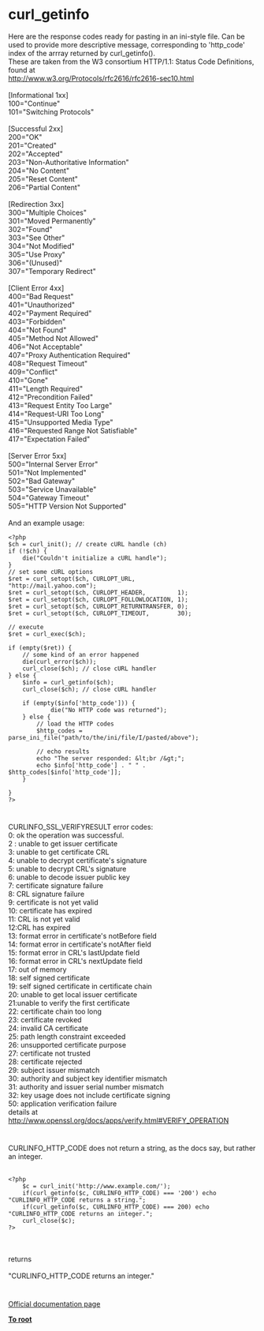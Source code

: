 # curl_getinfo



Here are the response codes ready for pasting in an ini-style file. Can be used to provide more descriptive message, corresponding to &apos;http_code&apos; index of the arrray returned by curl_getinfo(). <br>These are taken from the W3 consortium HTTP/1.1: Status Code Definitions, found at<br>http://www.w3.org/Protocols/rfc2616/rfc2616-sec10.html<br><br>[Informational 1xx]<br>100="Continue"<br>101="Switching Protocols"<br><br>[Successful 2xx]<br>200="OK"<br>201="Created"<br>202="Accepted"<br>203="Non-Authoritative Information"<br>204="No Content"<br>205="Reset Content"<br>206="Partial Content"<br><br>[Redirection 3xx]<br>300="Multiple Choices"<br>301="Moved Permanently"<br>302="Found"<br>303="See Other"<br>304="Not Modified"<br>305="Use Proxy"<br>306="(Unused)"<br>307="Temporary Redirect"<br><br>[Client Error 4xx]<br>400="Bad Request"<br>401="Unauthorized"<br>402="Payment Required"<br>403="Forbidden"<br>404="Not Found"<br>405="Method Not Allowed"<br>406="Not Acceptable"<br>407="Proxy Authentication Required"<br>408="Request Timeout"<br>409="Conflict"<br>410="Gone"<br>411="Length Required"<br>412="Precondition Failed"<br>413="Request Entity Too Large"<br>414="Request-URI Too Long"<br>415="Unsupported Media Type"<br>416="Requested Range Not Satisfiable"<br>417="Expectation Failed"<br><br>[Server Error 5xx]<br>500="Internal Server Error"<br>501="Not Implemented"<br>502="Bad Gateway"<br>503="Service Unavailable"<br>504="Gateway Timeout"<br>505="HTTP Version Not Supported"<br><br>And an example usage:<br>

```
<?php
$ch = curl_init(); // create cURL handle (ch)
if (!$ch) {
    die("Couldn't initialize a cURL handle");
}
// set some cURL options
$ret = curl_setopt($ch, CURLOPT_URL,            "http://mail.yahoo.com");
$ret = curl_setopt($ch, CURLOPT_HEADER,         1);
$ret = curl_setopt($ch, CURLOPT_FOLLOWLOCATION, 1);
$ret = curl_setopt($ch, CURLOPT_RETURNTRANSFER, 0);
$ret = curl_setopt($ch, CURLOPT_TIMEOUT,        30);

// execute
$ret = curl_exec($ch);

if (empty($ret)) {
    // some kind of an error happened
    die(curl_error($ch));
    curl_close($ch); // close cURL handler
} else {
    $info = curl_getinfo($ch);
    curl_close($ch); // close cURL handler

    if (empty($info['http_code'])) {
            die("No HTTP code was returned"); 
    } else {
        // load the HTTP codes
        $http_codes = parse_ini_file("path/to/the/ini/file/I/pasted/above");
        
        // echo results
        echo "The server responded: &lt;br /&gt;";
        echo $info['http_code'] . " " . $http_codes[$info['http_code']];
    }

}
?>
```
  

#

CURLINFO_SSL_VERIFYRESULT error codes:<br>0: ok the operation was successful. <br>2 : unable to get issuer certificate<br>3: unable to get certificate CRL<br>4: unable to decrypt certificate&apos;s signature<br>5: unable to decrypt CRL&apos;s signature<br>6: unable to decode issuer public key<br>7: certificate signature failure<br>8: CRL signature failure<br>9: certificate is not yet valid<br>10: certificate has expired<br>11: CRL is not yet valid<br>12:CRL has expired<br>13: format error in certificate&apos;s notBefore field<br>14: format error in certificate&apos;s notAfter field<br>15: format error in CRL&apos;s lastUpdate field<br>16: format error in CRL&apos;s nextUpdate field<br>17: out of memory<br>18: self signed certificate<br>19: self signed certificate in certificate chain<br>20: unable to get local issuer certificate<br>21:unable to verify the first certificate<br>22: certificate chain too long<br>23: certificate revoked<br>24: invalid CA certificate<br>25: path length constraint exceeded<br>26: unsupported certificate purpose<br>27: certificate not trusted<br>28: certificate rejected<br>29: subject issuer mismatch<br>30: authority and subject key identifier mismatch<br>31: authority and issuer serial number mismatch<br>32: key usage does not include certificate signing<br>50: application verification failure<br>details at http://www.openssl.org/docs/apps/verify.html#VERIFY_OPERATION  

#

CURLINFO_HTTP_CODE does not return a string, as the docs say, but rather an integer.<br><br>

```
<?php
    $c = curl_init('http://www.example.com/');
    if(curl_getinfo($c, CURLINFO_HTTP_CODE) === '200') echo "CURLINFO_HTTP_CODE returns a string.";
    if(curl_getinfo($c, CURLINFO_HTTP_CODE) === 200) echo "CURLINFO_HTTP_CODE returns an integer.";
    curl_close($c);
?>
```
<br><br>returns<br><br>"CURLINFO_HTTP_CODE returns an integer."  

#

[Official documentation page](https://www.php.net/manual/en/function.curl-getinfo.php)

**[To root](/README.md)**